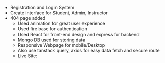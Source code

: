 - Registration and Login System
- Create interface for  Student, Admin, Instructor 
- 404 page added
  - Used animation for great user experience
  - Used fire base for authentication
  - Used React for front-end design and express for backend
  - Mongo DB used for storing data
  - Responsive Webpage for mobile/Desktop
  - Also use tanstack query, axios for easy data fetch and secure route
  - Live Site: 